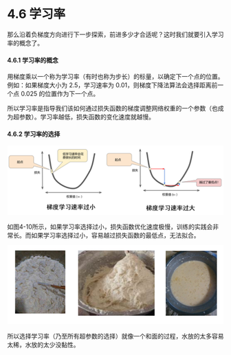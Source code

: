 # 4.6 学习率

那么沿着负梯度方向进行下一步探索，前进多少才合适呢？这时我们就要引入学习率的概念了。

#### 4.6.1 学习率的概念

用梯度乘以一个称为学习率（有时也称为步长）的标量，以确定下一个点的位置。例如：如果梯度大小为 2.5，学习速率为 0.01，则梯度下降法算法会选择距离前一个点 0.025 的位置作为下一个点。

所以学习率是指导我们该如何通过损失函数的梯度调整网络权重的一个参数（也成为超参数）。学习率越低，损失函数的变化速度就越慢。

#### 4.6.2 学习率的选择

![&#x56FE;4-10 &#x5B66;&#x4E60;&#x7387;&#x7684;&#x9009;&#x62E9;](../.gitbook/assets/2%20%281%29.PNG)

如图4-10所示，如果学习率选择过小，损失函数优化速度极慢，训练的实践会非常长。而如果学习率选择过小，容易越过损失函数的最低点，无法拟合。

![&#x56FE;4-11](../.gitbook/assets/bu-huo%20%286%29.PNG)

所以选择学习率（乃至所有超参数的选择）就像一个和面的过程，水放的太多容易太稀，水放的太少没黏性。

